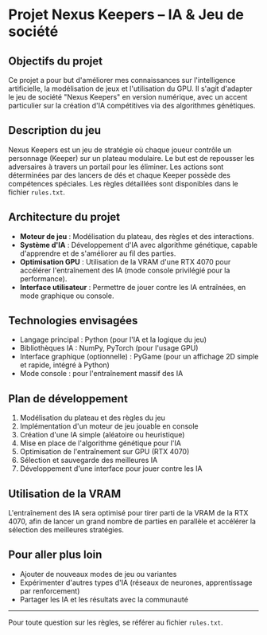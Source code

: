 # Projet Nexus Keepers – IA & Jeu de société

## Objectifs du projet

Ce projet a pour but d'améliorer mes connaissances sur l'intelligence artificielle, la modélisation de jeux et l'utilisation du GPU. Il s'agit d'adapter le jeu de société "Nexus Keepers" en version numérique, avec un accent particulier sur la création d'IA compétitives via des algorithmes génétiques.

## Description du jeu

Nexus Keepers est un jeu de stratégie où chaque joueur contrôle un personnage (Keeper) sur un plateau modulaire. Le but est de repousser les adversaires à travers un portail pour les éliminer. Les actions sont déterminées par des lancers de dés et chaque Keeper possède des compétences spéciales. Les règles détaillées sont disponibles dans le fichier `rules.txt`.

## Architecture du projet

- **Moteur de jeu** : Modélisation du plateau, des règles et des interactions.
- **Système d'IA** : Développement d'IA avec algorithme génétique, capable d'apprendre et de s'améliorer au fil des parties.
- **Optimisation GPU** : Utilisation de la VRAM d'une RTX 4070 pour accélérer l'entraînement des IA (mode console privilégié pour la performance).
- **Interface utilisateur** : Permettre de jouer contre les IA entraînées, en mode graphique ou console.

## Technologies envisagées

- Langage principal : Python (pour l'IA et la logique du jeu)
- Bibliothèques IA : NumPy, PyTorch (pour l'usage GPU)
- Interface graphique (optionnelle) : PyGame (pour un affichage 2D simple et rapide, intégré à Python)
- Mode console : pour l'entraînement massif des IA

## Plan de développement

1. Modélisation du plateau et des règles du jeu
2. Implémentation d'un moteur de jeu jouable en console
3. Création d'une IA simple (aléatoire ou heuristique)
4. Mise en place de l'algorithme génétique pour l'IA
5. Optimisation de l'entraînement sur GPU (RTX 4070)
6. Sélection et sauvegarde des meilleures IA
7. Développement d'une interface pour jouer contre les IA

## Utilisation de la VRAM

L'entraînement des IA sera optimisé pour tirer parti de la VRAM de la RTX 4070, afin de lancer un grand nombre de parties en parallèle et accélérer la sélection des meilleures stratégies.

## Pour aller plus loin

- Ajouter de nouveaux modes de jeu ou variantes
- Expérimenter d'autres types d'IA (réseaux de neurones, apprentissage par renforcement)
- Partager les IA et les résultats avec la communauté

---

Pour toute question sur les règles, se référer au fichier `rules.txt`.


